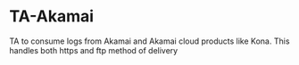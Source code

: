 TA-Akamai
=========

TA to consume logs from Akamai and Akamai cloud products like Kona. This handles both https and ftp method of delivery
